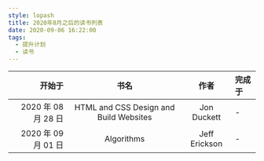 ```yaml
---
style: lopash
title: 2020年8月之后的读书列表
date: 2020-09-06 16:22:00
tags:
  - 提升计划
  - 读书
---
```


|              开始于 |                  书名                  |     作者      | 完成于 |
| ------------------: | :------------------------------------: | :-----------: | :----- |
| 2020 年 08 月 28 日 | HTML and CSS Design and Build Websites |  Jon Duckett  | -      |
| 2020 年 09 月 01 日 |               Algorithms               | Jeff Erickson | -      |

